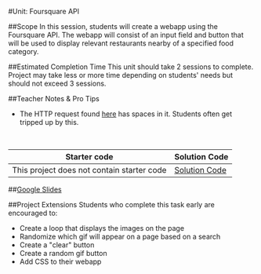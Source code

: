 #Unit: Foursquare API


##Scope
In this session, students will create a webapp using the Foursquare API. The webapp will consist of an input field and button that will be used to display relevant restaurants nearby of a specified food category. 

##Estimated Completion Time
This unit should take 2 sessions to complete. Project may take less or more time depending on students' needs but should not exceed 3 sessions.  

##Teacher Notes & Pro Tips
* The HTTP request found [here](https://developer.foursquare.com/start/search) has spaces in it. Students often get tripped up by this.

<br>


| Starter code | Solution Code |
|-------|-------|
|This project does not contain starter code | [Solution Code](https://github.com/ScriptEdcurriculum/solutions2016/tree/master/year2/7-FoursquareAPI)|

##[Google Slides](https://docs.google.com/presentation/d/1z2iGx3tTcufLSjG1u1tOHCmh297R9loi6A1Rfq9rlKU/edit#slide=id.g135945ce02_0_222)

##Project Extensions
Students who complete this task early are encouraged to:

* Create a loop that displays the images on the page
* Randomize which gif will appear on a page based on a search
* Create a "clear" button
* Create a random gif button
* Add CSS to their webapp




